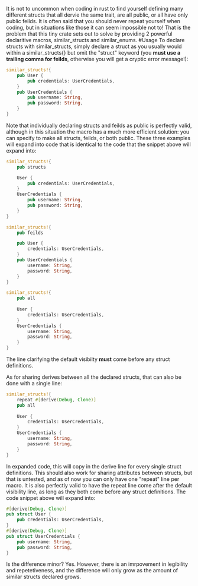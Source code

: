 It is not to uncommon when coding in rust to find yourself defining many different structs that all dervie the same trait, are all public, or all have only public feilds. It is often said that you should never repeat yourself when coding, but in situations like those it can seem impossible not to! That is the problem that this tiny crate sets out to solve by providing 2 powerful declaritive macros, similar_structs and similar_enums.
#Usage
To declare structs with similar_structs, simply declare a struct as you usually would within a similar_structs{} but omit the "struct" keyword (you **must use a trailing comma for feilds**, otherwise you will get a cryptic error message!):
```rust
similar_structs!{
    pub User {
        pub credentials: UserCredentials,
    }
    pub UserCredentials {
        pub username: String,
        pub password: String,
    }
}
```
Note that individually declaring structs and feilds as public is perfectly valid, although in this situation the macro has a much more efficient solution: you can specify to make all structs, feilds, or both public. These three examples will expand into code that is identical to the code that the snippet above will expand into:
```rust
similar_structs!{
    pub structs

    User {
        pub credentials: UserCredentials,
    }
    UserCredentials {
        pub username: String,
        pub password: String,
    }
}
```
```rust
similar_structs!{
    pub feilds

    pub User {
        credentials: UserCredentials,
    }
    pub UserCredentials {
        username: String,
        password: String,
    }
}
```
```rust
similar_structs!{
    pub all
    
    User {
        credentials: UserCredentials,
    }
    UserCredentials {
        username: String,
        password: String,
    }
}
```
The line clarifying the default visibilty **must** come before any struct definitions.

As for sharing derives between all the declared structs, that can also be done with a single line:
```rust
similar_structs!{
    repeat #[derive(Debug, Clone)]
    pub all
    
    User {
        credentials: UserCredentials,
    }
    UserCredentials {
        username: String,
        password: String,
    }
}
```
In expanded code, this will copy in the derive line for every single struct definitions. This should also work for sharing attributes between structs, but that is untested, and as of now you can only have one "repeat" line per macro. It is also perfectly valid to have the repeat line come after the default visibility line, as long as they both come before any struct definitions. The code snippet above will expand into:
```rust
#[derive(Debug, Clone)]
pub struct User {
    pub credentials: UserCredentials,
}
#[derive(Debug, Clone)]
pub struct UserCredentials {
    pub username: String,
    pub password: String,
}
```
Is the difference minor? Yes. However, there is an imrpovement in legibility and repetetiveness, and the difference will only grow as the amount of similar structs declared grows.
